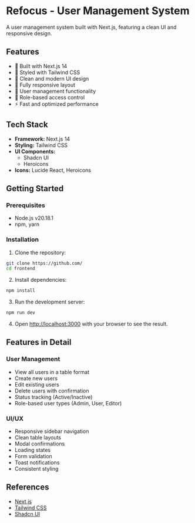 # Refocus - User Management System

A user management system built with Next.js, featuring a clean UI and responsive design.

## Features

- 🚀 Built with Next.js 14
- 💅 Styled with Tailwind CSS
- 🎨 Clean and modern UI design
- 📱 Fully responsive layout
- 🔐 User management functionality
- 🎯 Role-based access control
- ⚡ Fast and optimized performance

## Tech Stack

- **Framework:** Next.js 14
- **Styling:** Tailwind CSS
- **UI Components:**
  - Shadcn UI
  - Heroicons
- **Icons:** Lucide React, Heroicons

## Getting Started

### Prerequisites

- Node.js v20.18.1
- npm, yarn

### Installation

1. Clone the repository:

```bash
git clone https://github.com/
cd frontend
```

2. Install dependencies:

```bash
npm install
```

3. Run the development server:

```bash
npm run dev
```

4. Open [http://localhost:3000](http://localhost:3000) with your browser to see the result.

## Features in Detail

### User Management

- View all users in a table format
- Create new users
- Edit existing users
- Delete users with confirmation
- Status tracking (Active/Inactive)
- Role-based user types (Admin, User, Editor)

### UI/UX

- Responsive sidebar navigation
- Clean table layouts
- Modal confirmations
- Loading states
- Form validation
- Toast notifications
- Consistent styling

## References

- [Next.js](https://nextjs.org/)
- [Tailwind CSS](https://tailwindcss.com/)
- [Shadcn UI](https://ui.shadcn.com/)
